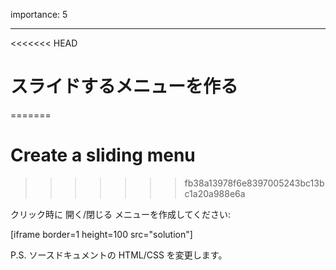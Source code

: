 importance: 5

---

<<<<<<< HEAD
# スライドするメニューを作る
=======
# Create a sliding menu
>>>>>>> fb38a13978f6e8397005243bc13bc1a20a988e6a

クリック時に 開く/閉じる メニューを作成してください:

[iframe border=1 height=100 src="solution"]

P.S. ソースドキュメントの HTML/CSS を変更します。
